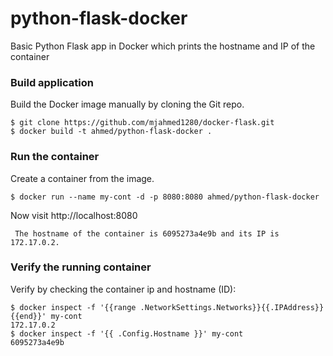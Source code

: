 # python-flask-docker
Basic Python Flask app in Docker which prints the hostname and IP of the container

### Build application
Build the Docker image manually by cloning the Git repo.
```
$ git clone https://github.com/mjahmed1280/docker-flask.git
$ docker build -t ahmed/python-flask-docker .
```

### Run the container
Create a container from the image.
```
$ docker run --name my-cont -d -p 8080:8080 ahmed/python-flask-docker
```

Now visit http://localhost:8080
```
 The hostname of the container is 6095273a4e9b and its IP is 172.17.0.2. 
```

### Verify the running container
Verify by checking the container ip and hostname (ID):
```
$ docker inspect -f '{{range .NetworkSettings.Networks}}{{.IPAddress}}{{end}}' my-cont
172.17.0.2
$ docker inspect -f '{{ .Config.Hostname }}' my-cont
6095273a4e9b
```


